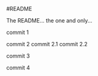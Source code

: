 #README

The README... the one and only...

commit 1

commit 2
commit 2.1
commit 2.2

commit 3

commit 4